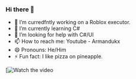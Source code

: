 ### Hi there 👋

- 🔭 I’m curredfntly working on a Roblox executor.
- 🌱 I’m currently learning C#
- 🤔 I’m looking for help with C#/UI
- 📫 How to reach me: Youtube - Armandukx
- 😄 Pronouns: He/Him
- ⚡ Fun fact: I like pizza on pineapple.

[![Watch the video]([https://img.youtube.com/vi/T-D1KVIuvjA/maxresdefault.jpg])
